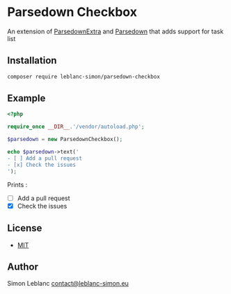 # Parsedown Checkbox

An extension of [ParsedownExtra](https://github.com/erusev/parsedown-extra) and [Parsedown](http://parsedown.org/) that adds support for task list

## Installation

```bash
composer require leblanc-simon/parsedown-checkbox
```

## Example

```php
<?php

require_once __DIR__.'/vendor/autoload.php';

$parsedown = new ParsedownCheckbox();

echo $parsedown->text('
- [ ] Add a pull request
- [x] Check the issues
');
```

Prints :

- [ ] Add a pull request
- [x] Check the issues

## License

- [MIT](http://opensource.org/licenses/MIT)

## Author

Simon Leblanc <contact@leblanc-simon.eu>

